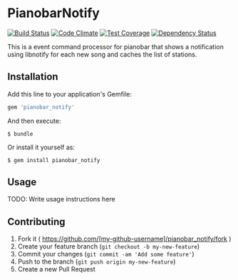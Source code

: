 # PianobarNotify

[![Build Status](https://travis-ci.org/jcmuller/pianobar_notify.svg?branch=master)](https://travis-ci.org/jcmuller/pianobar_notify)
[![Code Climate](https://codeclimate.com/github/jcmuller/pianobar_notify/badges/gpa.svg)](https://codeclimate.com/github/jcmuller/pianobar_notify)
[![Test Coverage](https://codeclimate.com/github/jcmuller/pianobar_notify/badges/coverage.svg)](https://codeclimate.com/github/jcmuller/pianobar_notify)
[![Dependency Status](https://gemnasium.com/jcmuller/pianobar_notify.svg)](https://gemnasium.com/jcmuller/pianobar_notify)

This is a event command processor for pianobar that shows a notification using libnotify for each new song and caches the list of stations.

## Installation

Add this line to your application's Gemfile:

```ruby
gem 'pianobar_notify'
```

And then execute:

    $ bundle

Or install it yourself as:

    $ gem install pianobar_notify

## Usage

TODO: Write usage instructions here

## Contributing

1. Fork it ( https://github.com/[my-github-username]/pianobar_notify/fork )
2. Create your feature branch (`git checkout -b my-new-feature`)
3. Commit your changes (`git commit -am 'Add some feature'`)
4. Push to the branch (`git push origin my-new-feature`)
5. Create a new Pull Request
